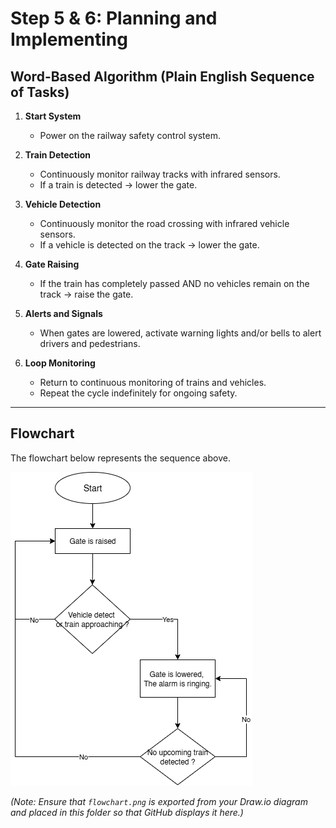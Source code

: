 # Step 5 & 6: Planning and Implementing

## Word-Based Algorithm (Plain English Sequence of Tasks)

1. **Start System**  
   - Power on the railway safety control system.  

2. **Train Detection**  
   - Continuously monitor railway tracks with infrared sensors.  
   - If a train is detected → lower the gate.  

3. **Vehicle Detection**  
   - Continuously monitor the road crossing with infrared vehicle sensors.  
   - If a vehicle is detected on the track → lower the gate.  

4. **Gate Raising**  
   - If the train has completely passed AND no vehicles remain on the track → raise the gate.  

5. **Alerts and Signals**  
   - When gates are lowered, activate warning lights and/or bells to alert drivers and pedestrians.  

6. **Loop Monitoring**  
   - Return to continuous monitoring of trains and vehicles.  
   - Repeat the cycle indefinitely for ongoing safety.  

---

## Flowchart
The flowchart below represents the sequence above.

![Flowchart of Railway Crossing Safety System](flowchart.png)

*(Note: Ensure that `flowchart.png` is exported from your Draw.io diagram and placed in this folder so that GitHub displays it here.)*
